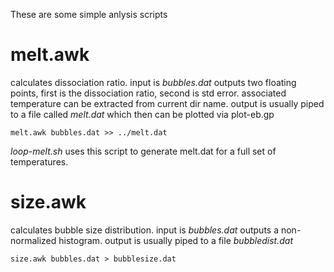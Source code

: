 These are some simple anlysis scripts

# melt.awk

calculates dissociation ratio. 
input is *bubbles.dat*
outputs two floating points, first is the dissociation ratio, second is std error. 
associated temperature can be extracted from current dir name. 
output is usually piped to a file called *melt.dat* which then can be plotted via plot-eb.gp

`melt.awk bubbles.dat >> ../melt.dat`

*loop-melt.sh* uses this script to generate melt.dat for a full set of temperatures.


# size.awk

calculates bubble size distribution.
input is *bubbles.dat*
outputs a non-normalized histogram. 
output is usually piped to a file *bubbledist.dat*

`size.awk bubbles.dat > bubblesize.dat`

